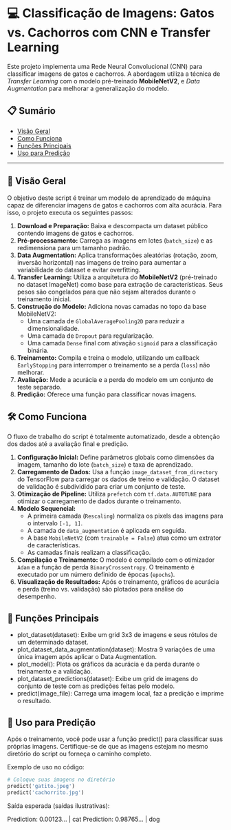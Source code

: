 # 💻 Classificação de Imagens: Gatos vs. Cachorros com CNN e Transfer Learning

Este projeto implementa uma Rede Neural Convolucional (CNN) para classificar imagens de gatos e cachorros. A abordagem utiliza a técnica de *Transfer Learning* com o modelo pré-treinado **MobileNetV2**, e *Data Augmentation* para melhorar a generalização do modelo.

## 📋 Sumário

- [Visão Geral](#-visão-geral)
- [Como Funciona](#%EF%B8%8F-como-funciona)
- [Funções Principais](#-funções-principais)
- [Uso para Predição](#-uso-para-predição)

---

## 🚀 Visão Geral

O objetivo deste script é treinar um modelo de aprendizado de máquina capaz de diferenciar imagens de gatos e cachorros com alta acurácia. Para isso, o projeto executa os seguintes passos:

1.  **Download e Preparação:** Baixa e descompacta um dataset público contendo imagens de gatos e cachorros.
2.  **Pré-processamento:** Carrega as imagens em lotes (`batch_size`) e as redimensiona para um tamanho padrão.
3.  **Data Augmentation:** Aplica transformações aleatórias (rotação, zoom, inversão horizontal) nas imagens de treino para aumentar a variabilidade do dataset e evitar overfitting.
4.  **Transfer Learning:** Utiliza a arquitetura do **MobileNetV2** (pré-treinado no dataset ImageNet) como base para extração de características. Seus pesos são congelados para que não sejam alterados durante o treinamento inicial.
5.  **Construção do Modelo:** Adiciona novas camadas no topo da base MobileNetV2:
    -   Uma camada de `GlobalAveragePooling2D` para reduzir a dimensionalidade.
    -   Uma camada de `Dropout` para regularização.
    -   Uma camada `Dense` final com ativação `sigmoid` para a classificação binária.
6.  **Treinamento:** Compila e treina o modelo, utilizando um callback `EarlyStopping` para interromper o treinamento se a perda (`loss`) não melhorar.
7.  **Avaliação:** Mede a acurácia e a perda do modelo em um conjunto de teste separado.
8.  **Predição:** Oferece uma função para classificar novas imagens.

## 🛠️ Como Funciona

O fluxo de trabalho do script é totalmente automatizado, desde a obtenção dos dados até a avaliação final e predição.

1.  **Configuração Inicial:** Define parâmetros globais como dimensões da imagem, tamanho do lote (`batch_size`) e taxa de aprendizado.
2.  **Carregamento de Dados:** Usa a função `image_dataset_from_directory` do TensorFlow para carregar os dados de treino e validação. O dataset de validação é subdividido para criar um conjunto de teste.
3.  **Otimização de Pipeline:** Utiliza `prefetch` com `tf.data.AUTOTUNE` para otimizar o carregamento de dados durante o treinamento.
4.  **Modelo Sequencial:**
    -   A primeira camada (`Rescaling`) normaliza os pixels das imagens para o intervalo `[-1, 1]`.
    -   A camada de `data_augmentation` é aplicada em seguida.
    -   A base `MobileNetV2` (com `trainable = False`) atua como um extrator de características.
    -   As camadas finais realizam a classificação.
5.  **Compilação e Treinamento:** O modelo é compilado com o otimizador `Adam` e a função de perda `BinaryCrossentropy`. O treinamento é executado por um número definido de épocas (`epochs`).
6.  **Visualização de Resultados:** Após o treinamento, gráficos de acurácia e perda (treino vs. validação) são plotados para análise do desempenho.

## 🧠 Funções Principais

- plot_dataset(dataset): Exibe um grid 3x3 de imagens e seus rótulos de um determinado dataset.
- plot_dataset_data_augmentation(dataset): Mostra 9 variações de uma única imagem após aplicar o Data Augmentation.
- plot_model(): Plota os gráficos da acurácia e da perda durante o treinamento e a validação.
- plot_dataset_predictions(dataset): Exibe um grid de imagens do conjunto de teste com as predições feitas pelo modelo.
- predict(image_file): Carrega uma imagem local, faz a predição e imprime o resultado.

## 🎯 Uso para Predição
Após o treinamento, você pode usar a função predict() para classificar suas próprias imagens. Certifique-se de que as imagens estejam no mesmo diretório do script ou forneça o caminho completo.

Exemplo de uso no código:
```python
# Coloque suas imagens no diretório
predict('gatito.jpeg')
predict('cachorrito.jpg')
```
Saída esperada (saídas ilustrativas):

Prediction: 0.00123... | cat
Prediction: 0.98765... | dog
